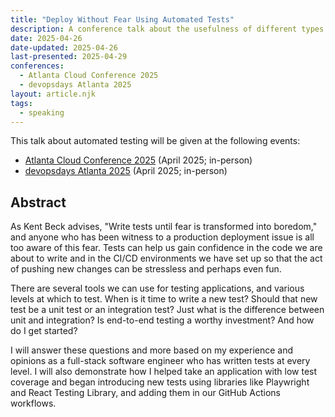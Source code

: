 ```yaml
---
title: "Deploy Without Fear Using Automated Tests"
description: A conference talk about the usefulness of different types of automated tests.
date: 2025-04-26
date-updated: 2025-04-26
last-presented: 2025-04-29
conferences:
  - Atlanta Cloud Conference 2025
  - devopsdays Atlanta 2025
layout: article.njk
tags:
  - speaking
---
```

This talk about automated testing will be given at the following events:

- [Atlanta Cloud Conference 2025](https://atlantacloudconference.com/schedule) (April 2025; in-person)
- [devopsdays Atlanta 2025](https://devopsdays.org/events/2025-atlanta/program/chris-stone) (April 2025; in-person)

## Abstract

As Kent Beck advises, "Write tests until fear is transformed into boredom," and anyone who has been witness to a production deployment issue is all too aware of this fear. Tests can help us gain confidence in the code we are about to write and in the CI/CD environments we have set up so that the act of pushing new changes can be stressless and perhaps even fun.

There are several tools we can use for testing applications, and various levels at which to test. When is it time to write a new test? Should that new test be a unit test or an integration test? Just what is the difference between unit and integration? Is end-to-end testing a worthy investment? And how do I get started?

I will answer these questions and more based on my experience and opinions as a full-stack software engineer who has written tests at every level. I will also demonstrate how I helped take an application with low test coverage and began introducing new tests using libraries like Playwright and React Testing Library, and adding them in our GitHub Actions workflows.

[//]: # (## Slides)

[//]: # ()
[//]: # (- <a href="/deploy-without-fear/slides" target="_blank">View slides</a>)

[//]: # (- <a href="/deploy-without-fear/slides/?print-pdf" target="_blank">Download/print slides</a>)
